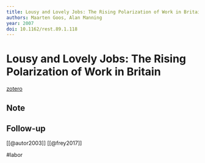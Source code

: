 ```yaml
---
title: Lousy and Lovely Jobs: The Rising Polarization of Work in Britain
authors: Maarten Goos, Alan Manning
year: 2007
doi: 10.1162/rest.89.1.118
---
```


# Lousy and Lovely Jobs: The Rising Polarization of Work in Britain

[zotero](zotero://select/items/@goos2007)

## Note


## Follow-up

[[@autor2003]]
[[@frey2017]]


#labor